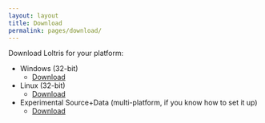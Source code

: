 ```yaml
---
layout: layout
title: Download
permalink: pages/download/
---
```


Download Loltris for your platform:

* Windows (32-bit)
  * [Download](/Loltris/assets/Software-Packages/Loltris_Win32.zip)
* Linux (32-bit)
  * [Download](/Loltris/assets/Software-Packages/Loltris_Linux32.tar.bz2)
* Experimental Source+Data (multi-platform, if you know how to set it up)
  * [Download](https://github.com/UndeadMastodon/Loltris)

